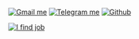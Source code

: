 [![Gmail me](https://img.shields.io/badge/Gmail-D14836?style=for-the-badge&logo=gmail&logoColor=white)](mailto:fazziclay@gmail.com)
[![Telegram me](https://img.shields.io/badge/Telegram-2CA5E0?style=for-the-badge&logo=telegram&logoColor=white)](https://t.me/FazziCLAY)
[![Github](https://img.shields.io/badge/GitHub-100000?style=for-the-badge&logo=github&logoColor=white)](https://github.com/FazziCLAY)

[![I find job](/img/findjob.png)](/contact)
